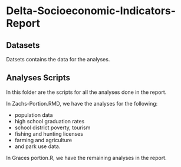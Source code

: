 # Delta-Socioeconomic-Indicators-Report

## Datasets
Datsets contains the data for the analyses.

## Analyses Scripts

In this folder are the scripts for all the analyses done in the report. 

In Zachs-Portion.RMD, we have the analyses for the following:

* population data
* high school graduation rates
* school district poverty, tourism
* fishing and hunting licenses
* farming and agriculture
* and park use data.

In Graces portion.R, we have the remaining analyses in the report.
